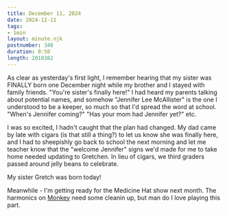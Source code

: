 ```yaml
---
title: December 11, 2024
date: 2024-12-11
tags:
- 1min
layout: minute.njk
postnumber: 346
duration: 0:50
length: 2010382
---
```

As clear as yesterday's first light, I remember hearing that my sister was FINALLY born one December night while my brother and I stayed with family friends. "You're sister's finally here!" I had heard my parents talking about potential names, and somehow "Jennifer Lee McAllister" is the one I understood to be a keeper, so much so that I'd spread the word at school. "When's Jennifer coming?" "Has your mom had Jennifer yet?" etc.

I was so excited, I hadn't caught that the plan had changed. My dad came by late with cigars (is that still a thing?) to let us know she was finally here, and I had to sheepishly go back to school the next morning and let me teacher know that the "welcome Jennifer" signs we'd made for me to take home needed updating to Gretchen. In lieu of cigars, we third graders passed around jelly beans to celebrate.

My sister Gretch was born today!  

Meanwhile - I'm getting ready for the Medicine Hat show next month. The harmonics on [Monkey](https://listenfastermusic.bandcamp.com/track/monkey) need some cleanin up, but man do I love playing this part. 